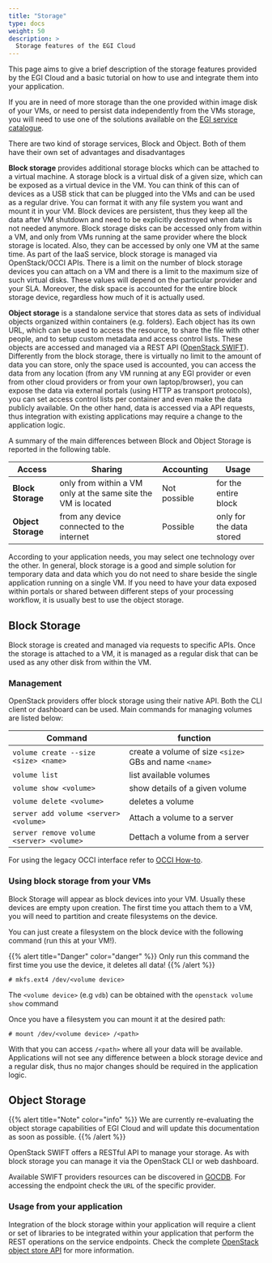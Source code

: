```yaml
---
title: "Storage"
type: docs
weight: 50
description: >
  Storage features of the EGI Cloud
---
```


This page aims to give a brief description of the storage features
provided by the EGI Cloud and a basic tutorial on how to use and
integrate them into your application.

If you are in need of more storage than the one provided within image
disk of your VMs, or need to persist data independently from the VMs
storage, you will need to use one of the solutions available on the [EGI
service catalogue](https://www.egi.eu/services/).

There are two kind of storage services, Block and Object. Both of them
have their own set of advantages and disadvantages

**Block storage** provides additional storage blocks which can be
attached to a virtual machine. A storage block is a virtual disk of a
given size, which can be exposed as a virtual device in the VM. You can
think of this can of devices as a USB stick that can be plugged into the
VMs and can be used as a regular drive. You can format it with any file
system you want and mount it in your VM. Block devices are persistent,
thus they keep all the data after VM shutdown and need to be explicitly
destroyed when data is not needed anymore. Block storage disks can be
accessed only from within a VM, and only from VMs running at the same
provider where the block storage is located. Also, they can be accessed
by only one VM at the same time. As part of the IaaS service, block
storage is managed via OpenStack/OCCI APIs. There is a limit on the
number of block storage devices you can attach on a VM and there is a
limit to the maximum size of such virtual disks. These values will
depend on the particular provider and your SLA. Moreover, the disk space
is accounted for the entire block storage device, regardless how much of
it is actually used.

**Object storage** is a standalone service that stores data as sets of
individual objects organized within containers (e.g. folders). Each
object has its own URL, which can be used to access the resource, to
share the file with other people, and to setup custom metadata and
access control lists. These objects are accessed and managed via a REST
API ([OpenStack
SWIFT](https://docs.openstack.org/api-ref/object-store/index.html)).
Differently from the block storage, there is virtually no limit to the
amount of data you can store, only the space used is accounted, you can
access the data from any location (from any VM running at any EGI
provider or even from other cloud providers or from your own
laptop/browser), you can expose the data via external portals (using
HTTP as transport protocols), you can set access control lists per
container and even make the data publicly available. On the other hand,
data is accessed via a API requests, thus integration with existing
applications may require a change to the application logic.

A summary of the main differences between Block and Object Storage is
reported in the following table.

| Access | Sharing | Accounting | Usage |
| ------ | ------- | ---------- | ----- |
| **Block Storage** | only from within a VM only at the same site the VM is located | Not possible | for the entire block | POSIX access, use as local disk |
| **Object Storage** | from any device connected to the internet | Possible | only for the data stored | via HTTP requests to server |

According to your application needs, you may select one technology over
the other. In general, block storage is a good and simple solution for
temporary data and data which you do not need to share beside the single
application running on a single VM. If you need to have your data
exposed within portals or shared between different steps of your
processing workflow, it is usually best to use the object storage.

## Block Storage

Block storage is created and managed via requests to specific APIs. Once
the storage is attached to a VM, it is managed as a regular disk that
can be used as any other disk from within the VM.

### Management

OpenStack providers offer block storage using their native API. Both the
CLI client or dashboard can be used. Main commands for managing volumes
are listed below:

| Command                                  | function |
| ---------------------------------------- | -------- |
| `volume create --size <size> <name>`     | create a volume of size `<size>` GBs and name `<name>` |
| `volume list`                            | list available volumes |
| `volume show <volume>`                   | show details of a given volume |
| `volume delete <volume>`                 | deletes a volume |
| `server add volume <server> <volume>`    | Attach a volume to a server |
| `server remove volume <server> <volume>` | Dettach a volume from a server |

For using the legacy OCCI interface refer to [OCCI
How-to](https://wiki.egi.eu/wiki/HOWTO11_How_to_use_the_rOCCI_Client).

### Using block storage from your VMs

Block Storage will appear as block devices into your VM. Usually these
devices are empty upon creation. The first time you attach them to a VM,
you will need to partition and create filesystems on the device.

You can just create a filesystem on the block device with the following
command (run this at your VM!).

{{% alert title="Danger" color="danger" %}}
Only run this command the first time you use the device, it deletes all
data!
{{% /alert %}}

``` {.console}
# mkfs.ext4 /dev/<volume device>
```

The `<volume device>` (e.g `vdb`) can be obtained with the
`openstack volume show` command

Once you have a filesystem you can mount it at the desired path:

``` {.console}
# mount /dev/<volume device> /<path>
```

With that you can access `/<path>` where all your data will be
available. Applications will not see any difference between a block
storage device and a regular disk, thus no major changes should be
required in the application logic.

## Object Storage

{{% alert title="Note" color="info" %}}
We are currently re-evaluating the object storage capabilities of EGI
Cloud and will update this documentation as soon as possible.
{{% /alert %}}

OpenStack SWIFT offers a RESTful API to manage your storage. As with
block storage you can manage it via the OpenStack CLI or web dashboard.

Available SWIFT providers resources can be discovered in
[GOCDB](https://goc.egi.eu/portal/index.php?Page_Type=Services&serviceType=org.openstack.swift&selectItemserviceType=org.openstack.swift&ngi=&searchTerm=&production=TRUE&monitored=TRUE&certStatus=Certified&scopeMatch=all&servKeyNames=&servKeyValue=).
For accessing the endpoint check the `URL` of the specific provider.

### Usage from your application

Integration of the block storage within your application will require a
client or set of libraries to be integrated within your application that
perform the REST operations on the service endpoints. Check the complete
[OpenStack object store
API](https://docs.openstack.org/api-ref/object-store/) for more
information.

